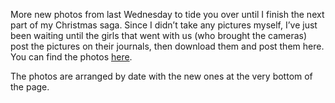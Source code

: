 More new photos from last Wednesday to tide you over until I finish the next part of my Christmas saga. Since I didn’t take any pictures myself, I’ve just been waiting until the girls that went with us (who brought the cameras) post the pictures on their journals, then download them and post them here. You can find the photos [here](http://picasaweb.google.com/seifertalex/Parties).

The photos are arranged by date with the new ones at the very bottom of the page.